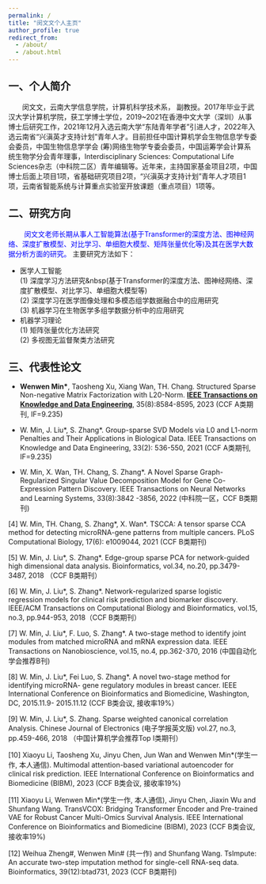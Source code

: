 ```yaml
---
permalink: /
title: "闵文文个人主页"
author_profile: true
redirect_from: 
  - /about/
  - /about.html
---
```


<!--
以下内容是被注释。
1）改变字体的方式
<font face="楷体">
个人简介
</font>
2）
<font face="楷体" color="blue" size=5>这是蓝色5号楷体</font>
<font color="blue">  这是蓝色5号楷体 </font>
-->

## 一、个人简介
&emsp;&emsp;闵文文，云南大学信息学院，计算机科学技术系， 副教授。2017年毕业于武汉大学计算机学院，获工学博士学位，2019~2021在香港中文大学（深圳）从事博士后研究工作，2021年12月入选云南大学“东陆青年学者”引进人才，2022年入选云南省“兴滇英才支持计划”青年人才。目前担任中国计算机学会生物信息学专委会委员，中国生物信息学学会 (筹)网络生物学专委会委员，中国运筹学会计算系统生物学分会青年理事，Interdisciplinary Sciences: Computational Life Sciences杂志（中科院二区）青年编辑等。近年来，主持国家基金项目2项，中国博士后面上项目1项，省基础研究项目2项，“兴滇英才支持计划”青年人才项目1项，云南省智能系统与计算重点实验室开放课题（重点项目）1项等。

<!--近五年主要从事生物信息计算研究，主要课题为“面向癌症组学数据融合的智能方法研究”，提出了多种结构稀疏矩阵和深度学习智能算法，应用于整合分析多种癌症的多尺度组学数据，挖掘癌症异常生物分子功能模块，对于发现癌症靶标具有重要意义。围绕课题的关键科学问题，已取得良好的科研成果，发表20多篇学术论文，其中第一作者或通讯作者发表CCF A类期刊2篇，CCF B类期刊/会议8篇，包括IEEE TKDE (2021, 2023)，IEEE TNNLS 2022，Bioinformatics (2018, 2023)，PLoS Computational Biology 2021，IEEE TCBB 2018，IEEE TNB 2016等重要期刊，主持国家基金项目2项，中国博士后面上项目1项，省基础研究项目2项，“兴滇英才支持计划”青年人才项目1项，云南省智能系统与计算重点实验室开放课题（重点项目）1项等。
-->

## 二、研究方向
&emsp;&emsp;<font color="blue"> 闵文文老师长期从事人工智能算法(基于Transformer的深度方法、图神经网络、深度扩散模型、对比学习、单细胞大模型、矩阵张量优化等)及其在医学大数据分析方面的研究。</font>
主要研究方法如下：
- 医学人工智能<br>
(1) 深度学习方法研究&nbsp(基于Transformer的深度方法、图神经网络、深度扩散模型、对比学习、单细胞大模型等)<br>
(2) 深度学习在医学图像处理和多模态组学数据融合中的应用研究<br>
(3) 机器学习在生物医学多组学数据分析中的应用研究<br>
- 机器学习理论<br> 
(1) 矩阵张量优化方法研究<br>
(2) 多视图无监督聚类方法研究<br> 

## 三、代表性论文
<!-- 一个论文的基本格式 -->
- __Wenwen Min*__, Taosheng Xu, Xiang Wan, TH. Chang.
  Structured Sparse Non-negative Matrix Factorization with L20-Norm.
  __<u>IEEE Transactions on Knowledge and Data Engineering</u>__, 
  35(8):8584-8595, 2023 (CCF A类期刊, IF=9.235)<br>
  
- W. Min, J. Liu*, S. Zhang*. Group-sparse SVD Models via L0 and L1-norm Penalties and Their Applications in Biological Data. IEEE Transactions on Knowledge and Data Engineering, 33(2): 536-550, 2021 (CCF A类期刊, IF=9.235)<br>

- W. Min, X. Wan, TH. Chang, S. Zhang*. A Novel Sparse Graph-Regularized Singular Value Decomposition Model for Gene Co-Expression Pattern Discovery. IEEE Transactions on Neural Networks and Learning Systems, 33(8):3842 -3856, 2022 (中科院一区，CCF B类期刊)<br>

[4] W. Min, TH. Chang, S. Zhang*, X. Wan*. TSCCA: A tensor sparse CCA method for detecting microRNA-gene patterns from multiple cancers. PLoS Computational Biology, 17(6): e1009044, 2021 (CCF B类期刊)

[5] W. Min, J. Liu*, S. Zhang*. Edge-group sparse PCA for network-guided high dimensional data analysis. Bioinformatics, vol.34, no.20, pp.3479-3487, 2018 （CCF B类期刊）

[6] W. Min, J. Liu*, S. Zhang*. Network-regularized sparse logistic regression models for clinical risk prediction and biomarker discovery. IEEE/ACM Transactions on Computational Biology and Bioinformatics, vol.15, no.3, pp.944-953, 2018（CCF B类期刊）

[7] W. Min, J. Liu*, F. Luo, S. Zhang*. A two-stage method to identify joint modules from matched microRNA and mRNA expression data. IEEE Transactions on Nanobioscience, vol.15, no.4, pp.362-370, 2016 (中国自动化学会推荐B刊)

[8] W. Min, J. Liu*, Fei Luo, S. Zhang*. A novel two-stage method for identifying microRNA- gene regulatory modules in breast cancer. IEEE International Conference on Bioinformatics and Biomedicine, Washington, DC, 2015.11.9- 2015.11.12 (CCF B类会议, 接收率19%）

[9] W. Min, J. Liu*, S. Zhang. Sparse weighted canonical correlation Analysis. Chinese Journal of Electronics (电子学报英文版) vol.27, no.3, pp.459-466, 2018 （中国计算机学会推荐Top I类期刊）

[10] Xiaoyu Li, Taosheng Xu, Jinyu Chen, Jun Wan and Wenwen Min*(学生一作, 本人通信). Multimodal attention-based variational autoencoder for clinical risk prediction. IEEE International Conference on Bioinformatics and Biomedicine (BIBM), 2023 (CCF B类会议, 接收率19%)

[11] Xiaoyu Li, Wenwen Min*(学生一作, 本人通信), Jinyu Chen, Jiaxin Wu and Shunfang Wang. TransVCOX: Bridging Transformer Encoder and Pre-trained VAE for Robust Cancer Multi-Omics Survival Analysis. IEEE International Conference on Bioinformatics and Biomedicine (BIBM), 2023 (CCF B类会议, 接收率19%)

[12] Weihua Zheng#, Wenwen Min# (共一作) and Shunfang Wang. TsImpute: An accurate two-step imputation method for single-cell RNA-seq data. Bioinformatics, 39(12):btad731, 2023 (CCF B类期刊)
